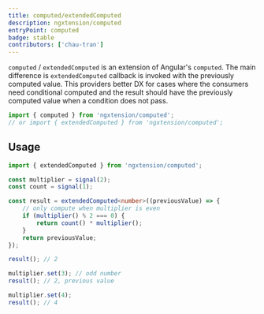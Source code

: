 ```yaml
---
title: computed/extendedComputed
description: ngxtension/computed
entryPoint: computed
badge: stable
contributors: ['chau-tran']
---
```


`computed` / `extendedComputed` is an extension of Angular's `computed`. The main difference is `extendedComputed` callback is invoked with the previously computed value. This providers better DX for cases where the consumers need conditional computed and the result should have the previously computed value when a condition does not pass.

```ts
import { computed } from 'ngxtension/computed';
// or import { extendedComputed } from 'ngxtension/computed';
```

## Usage

```ts
import { extendedComputed } from 'ngxtension/computed';

const multiplier = signal(2);
const count = signal(1);

const result = extendedComputed<number>((previousValue) => {
	// only compute when multiplier is even
	if (multiplier() % 2 === 0) {
		return count() * multiplier();
	}
	return previousValue;
});

result(); // 2

multiplier.set(3); // odd number
result(); // 2, previous value

multiplier.set(4);
result(); // 4
```
